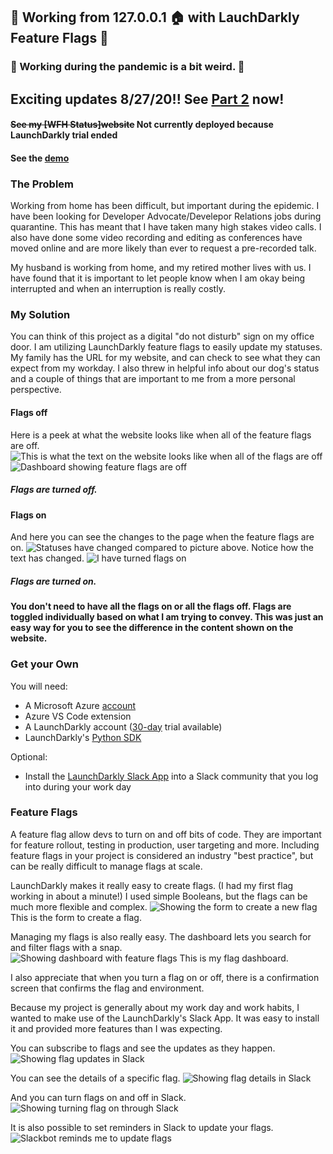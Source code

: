 ## 🚀 Working from 127.0.0.1 🏠 with LauchDarkly Feature Flags 🚀
### 🦠 Working during the pandemic is a bit weird. 🦠

## Exciting updates 8/27/20!! See [Part 2](https://github.com/hayleycd/wfh_status/blob/master/PART2_README.md) now!

#### ~~See my [WFH Status]website~~ Not currently deployed because LaunchDarkly trial ended
#### See the [demo](https://youtu.be/J1nD3lzldnY)

### The Problem
Working from home has been difficult, but important during the epidemic. I have been looking for Developer Advocate/Develepor Relations jobs during quarantine. This has meant that I have taken many high stakes video calls. I also have done some video recording and editing as conferences have moved online and are more likely than ever to request a pre-recorded talk.

My husband is working from home, and my retired mother lives with us. I have found that it is important to let people know when I am okay being interrupted and when an interruption is really costly. 

### My Solution

You can think of this project as a digital "do not disturb" sign on my office door. I am utilizing LaunchDarkly feature flags to easily update my statuses. My family has the URL for my website, and can check to see what they can expect from my workday. I also threw in helpful info about our dog's status and a couple of things that are important to me from a more personal perspective. 

#### Flags off
Here is a peek at what the website looks like when all of the feature flags are off. 
![This is what the text on the website looks like when all of the flags are off](https://raw.githubusercontent.com/hayleycd/wfh_status/master/screenshots/flagsoffscreenshot.png)
![Dashboard showing feature flags are off](https://raw.githubusercontent.com/hayleycd/wfh_status/master/screenshots/flags%20off.png)
##### Flags are turned off.

#### Flags on
And here you can see the changes to the page when the feature flags are on. 
![Statuses have changed compared to picture above.](https://raw.githubusercontent.com/hayleycd/wfh_status/master/screenshots/flagsonscreenshot.png)
Notice how the text has changed. 
![I have turned flags on](https://raw.githubusercontent.com/hayleycd/wfh_status/master/screenshots/flagson.png)
##### Flags are turned on. 

__You don't need to have all the flags on or all the flags off. Flags are toggled individually based on what I am trying to convey. This was just an easy way for you to see the difference in the content shown on the website.__

### Get your Own
You will need:
- A Microsoft Azure [account](https://azure.microsoft.com/en-us/free/)
- Azure VS Code extension
- A LaunchDarkly account ([30-day](https://launchdarkly.com/start-trial/) trial available)
- LaunchDarkly's [Python SDK](https://docs.launchdarkly.com/sdk/server-side/python)

Optional:
- Install the [LaunchDarkly Slack App](https://docs.launchdarkly.com/integrations/slack) into a Slack community that you log into during your work day

### Feature Flags
A feature flag allow devs to turn on and off bits of code. They are important for feature rollout, testing in production, user targeting and more. Including feature flags in your project is considered an industry "best practice", but can be really difficult to manage flags at scale. 

LaunchDarkly makes it really easy to create flags. (I had my first flag working in about a minute!) I used simple Booleans, but the flags can be much more flexible and complex. 
![Showing the form to create a new flag](https://raw.githubusercontent.com/hayleycd/wfh_status/master/screenshots/create_a_flag.png)
This is the form to create a flag. 

Managing my flags is also really easy. The dashboard lets you search for and filter flags with a snap.  
![Showing dashboard with feature flags](https://raw.githubusercontent.com/hayleycd/wfh_status/master/screenshots/flags.png)
This is my flag dashboard. 

I also appreciate that when you turn a flag on or off, there is a confirmation screen that confirms the flag and environment. 

Because my project is generally about my work day and work habits, I wanted to make use of the LaunchDarkly's Slack App. It was easy to install it and provided more features than I was expecting.

You can subscribe to flags and see the updates as they happen. 
![Showing flag updates in Slack](https://raw.githubusercontent.com/hayleycd/wfh_status/master/screenshots/launchdarklyslack.png)

You can see the details of a specific flag. 
![Showing flag details in Slack](https://raw.githubusercontent.com/hayleycd/wfh_status/master/screenshots/ldslackflag.png)

And you can turn flags on and off in Slack. 
![Showing turning flag on through Slack](https://raw.githubusercontent.com/hayleycd/wfh_status/master/screenshots/ldupdateflag.png)

It is also possible to set reminders in Slack to update your flags. 
![Slackbot reminds me to update flags](https://raw.githubusercontent.com/hayleycd/wfh_status/master/screenshots/Slackbot.png)

